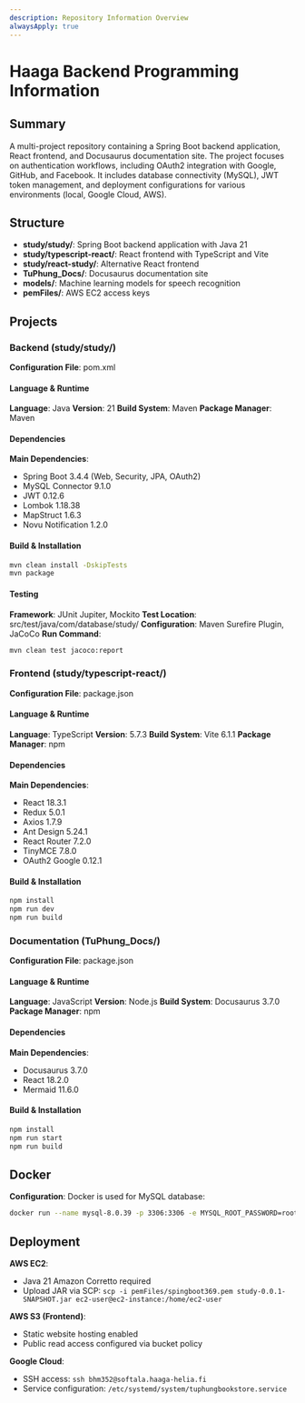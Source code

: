 ```yaml
---
description: Repository Information Overview
alwaysApply: true
---
```


# Haaga Backend Programming Information

## Summary

A multi-project repository containing a Spring Boot backend application, React frontend, and Docusaurus documentation site. The project focuses on authentication workflows, including OAuth2 integration with Google, GitHub, and Facebook. It includes database connectivity (MySQL), JWT token management, and deployment configurations for various environments (local, Google Cloud, AWS).

## Structure

- **study/study/**: Spring Boot backend application with Java 21
- **study/typescript-react/**: React frontend with TypeScript and Vite
- **study/react-study/**: Alternative React frontend
- **TuPhung_Docs/**: Docusaurus documentation site
- **models/**: Machine learning models for speech recognition
- **pemFiles/**: AWS EC2 access keys

## Projects

### Backend (study/study/)

**Configuration File**: pom.xml

#### Language & Runtime

**Language**: Java
**Version**: 21
**Build System**: Maven
**Package Manager**: Maven

#### Dependencies

**Main Dependencies**:

- Spring Boot 3.4.4 (Web, Security, JPA, OAuth2)
- MySQL Connector 9.1.0
- JWT 0.12.6
- Lombok 1.18.38
- MapStruct 1.6.3
- Novu Notification 1.2.0

#### Build & Installation

```bash
mvn clean install -DskipTests
mvn package
```

#### Testing

**Framework**: JUnit Jupiter, Mockito
**Test Location**: src/test/java/com/database/study/
**Configuration**: Maven Surefire Plugin, JaCoCo
**Run Command**:

```bash
mvn clean test jacoco:report
```

### Frontend (study/typescript-react/)

**Configuration File**: package.json

#### Language & Runtime

**Language**: TypeScript
**Version**: 5.7.3
**Build System**: Vite 6.1.1
**Package Manager**: npm

#### Dependencies

**Main Dependencies**:

- React 18.3.1
- Redux 5.0.1
- Axios 1.7.9
- Ant Design 5.24.1
- React Router 7.2.0
- TinyMCE 7.8.0
- OAuth2 Google 0.12.1

#### Build & Installation

```bash
npm install
npm run dev
npm run build
```

### Documentation (TuPhung_Docs/)

**Configuration File**: package.json

#### Language & Runtime

**Language**: JavaScript
**Version**: Node.js
**Build System**: Docusaurus 3.7.0
**Package Manager**: npm

#### Dependencies

**Main Dependencies**:

- Docusaurus 3.7.0
- React 18.2.0
- Mermaid 11.6.0

#### Build & Installation

```bash
npm install
npm run start
npm run build
```

## Docker

**Configuration**: Docker is used for MySQL database:

```bash
docker run --name mysql-8.0.39 -p 3306:3306 -e MYSQL_ROOT_PASSWORD=root -d mysql:8.0.39-debian
```

## Deployment

**AWS EC2**:

- Java 21 Amazon Corretto required
- Upload JAR via SCP: `scp -i pemFiles/spingboot369.pem study-0.0.1-SNAPSHOT.jar ec2-user@ec2-instance:/home/ec2-user`

**AWS S3 (Frontend)**:

- Static website hosting enabled
- Public read access configured via bucket policy

**Google Cloud**:

- SSH access: `ssh bhm352@softala.haaga-helia.fi`
- Service configuration: `/etc/systemd/system/tuphungbookstore.service`
